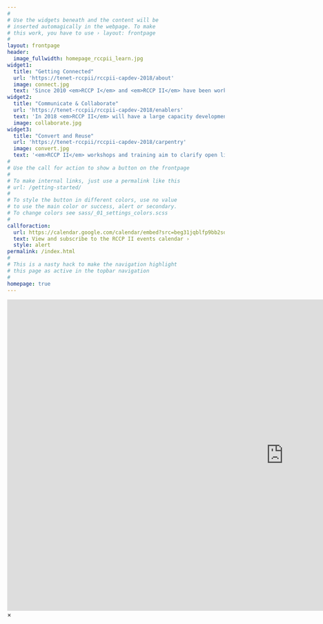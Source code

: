 ```yaml
---
#
# Use the widgets beneath and the content will be
# inserted automagically in the webpage. To make
# this work, you have to use › layout: frontpage
#
layout: frontpage
header:
  image_fullwidth: homepage_rccpii_learn.jpg
widget1:
  title: "Getting Connected"
  url: 'https://tenet-rccpii/rccpii-capdev-2018/about'
  image: connect.jpg
  text: 'Since 2010 <em>RCCP I</em> and <em>RCCP II</em> have been working with stakeholders to bring Internet connectivity to various higher education and research sites around South Africa. The project is a collaboration between DHET, USAF, TENET, and others.'
widget2:
  title: "Communicate & Collaborate"
  url: 'https://tenet-rccpii/rccpii-capdev-2018/enablers'
  text: 'In 2018 <em>RCCP II</em> will have a large capacity development component. Researchers, students, as well as IT and Library staff will have an opportunity to meet in person and virtually to learn about new concepts and tools applicable to their work in modern day academia and beyond.'
  image: collaborate.jpg
widget3:
  title: "Convert and Reuse"
  url: 'https://tenet-rccpii/rccpii-capdev-2018/carpentry'
  image: convert.jpg
  text: '<em>RCCP II</em> workshops and training aim to clarify open licences and encourage the re-use of openly shared data, software, scripts, images, training materials and more.'
#
# Use the call for action to show a button on the frontpage
#
# To make internal links, just use a permalink like this
# url: /getting-started/
#
# To style the button in different colors, use no value
# to use the main color or success, alert or secondary.
# To change colors see sass/_01_settings_colors.scss
#
callforaction:
  url: https://calendar.google.com/calendar/embed?src=beg31jqblfp9bb2sd8eba2fpgs%40group.calendar.google.com&ctz=Africa%2FJohannesburg
  text: View and subscribe to the RCCP II events calendar ›
  style: alert
permalink: /index.html
#
# This is a nasty hack to make the navigation highlight
# this page as active in the topbar navigation
#
homepage: true
---
```


<div id="videoModal" class="reveal-modal large" data-reveal="">
  <div class="flex-video widescreen vimeo" style="display: block;">
    <iframe width="1280" height="720" src="https://www.youtube.com/embed/3b5zCFSmVvU" frameborder="0" allowfullscreen></iframe>
  </div>
  <a class="close-reveal-modal">&#215;</a>
</div>
